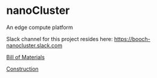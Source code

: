 # nanoCluster
An edge compute platform

Slack channel for this project resides here: https://booch-nanocluster.slack.com

<a href="/Documentation/Bill%20of%20Materials.md">Bill of Materials</a>

<a href="/Documentation/Construction.md">Construction</a>

